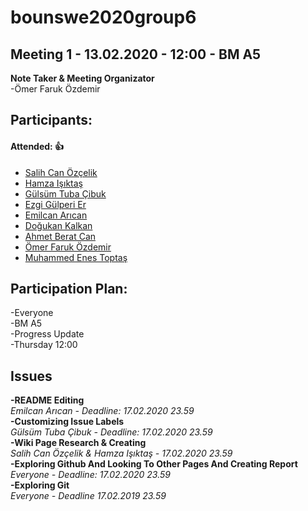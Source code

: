 # 

# bounswe2020group6

## Meeting 1 - 13.02.2020 - 12:00 - BM A5  

**Note Taker & Meeting Organizator**  
-Ömer Faruk Özdemir

## Participants:  

#### Attended: :thumbsup:
  * [Salih Can Özçelik](https://github.com/bounswe/bounswe2020group6/)
  * [Hamza Işıktaş](https://github.com/bounswe/bounswe2020group6/)
  * [Gülsüm Tuba Çibuk](https://github.com/bounswe/bounswe2020group6/)
  * [Ezgi Gülperi Er](https://github.com/bounswe/bounswe2020group6/)
  * [Emilcan Arıcan](https://github.com/bounswe/bounswe2020group6/)
  * [Doğukan Kalkan](https://github.com/bounswe/bounswe2020group6/)
  * [Ahmet Berat Can](https://github.com/bounswe/bounswe2020group6/)
  * [Ömer Faruk Özdemir](https://github.com/bounswe/bounswe2020group6/)
  * [Muhammed Enes Toptaş](https://github.com/bounswe/bounswe2020group6/)
  

## Participation Plan:  
-Everyone  
-BM A5  
-Progress Update  
-Thursday 12:00   


Issues  
------  
**-README Editing**  
_Emilcan Arıcan - Deadline: 17.02.2020 23.59_  
**-Customizing Issue Labels**   
_Gülsüm Tuba Çibuk - Deadline: 17.02.2020 23.59_    
**-Wiki Page Research & Creating**  
_Salih Can Özçelik & Hamza Işıktaş - 17.02.2020 23.59_  
**-Exploring Github And Looking To Other Pages And Creating Report**    
_Everyone -  Deadline: 17.02.2020 23.59_    
**-Exploring Git**  
_Everyone - Deadline 17.02.2019 23.59_    


